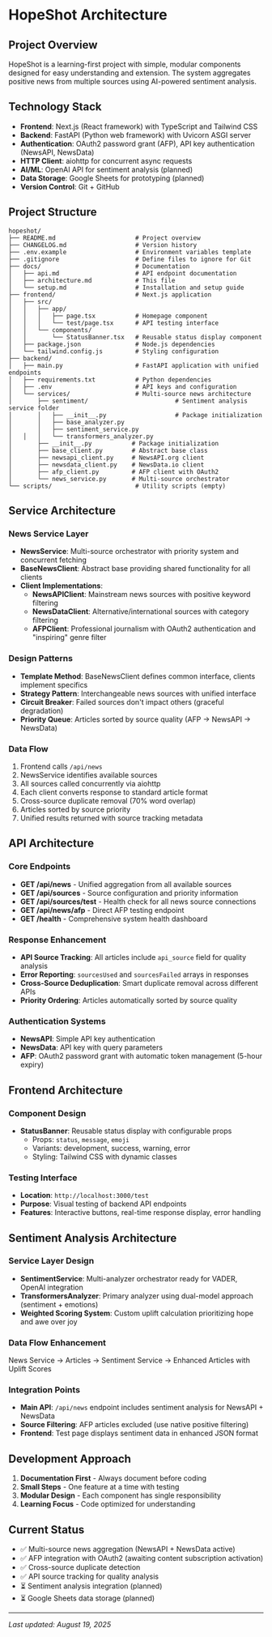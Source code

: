 # HopeShot Architecture

## Project Overview
HopeShot is a learning-first project with simple, modular components designed for easy understanding and extension. The system aggregates positive news from multiple sources using AI-powered sentiment analysis.

## Technology Stack
- **Frontend**: Next.js (React framework) with TypeScript and Tailwind CSS
- **Backend**: FastAPI (Python web framework) with Uvicorn ASGI server
- **Authentication**: OAuth2 password grant (AFP), API key authentication (NewsAPI, NewsData)
- **HTTP Client**: aiohttp for concurrent async requests
- **AI/ML**: OpenAI API for sentiment analysis (planned)
- **Data Storage**: Google Sheets for prototyping (planned)
- **Version Control**: Git + GitHub

## Project Structure
```
hopeshot/
├── README.md                      # Project overview
├── CHANGELOG.md                   # Version history  
├── .env.example                   # Environment variables template
├── .gitignore                     # Define files to ignore for Git
├── docs/                          # Documentation
│   ├── api.md                     # API endpoint documentation
│   ├── architecture.md            # This file
│   └── setup.md                   # Installation and setup guide
├── frontend/                      # Next.js application
│   ├── src/
│   │   ├── app/
│   │   │   ├── page.tsx           # Homepage component
│   │   │   └── test/page.tsx      # API testing interface
│   │   └── components/
│   │       └── StatusBanner.tsx   # Reusable status display component
│   ├── package.json               # Node.js dependencies
│   └── tailwind.config.js         # Styling configuration
├── backend/
│   ├── main.py                    # FastAPI application with unified endpoints
│   ├── requirements.txt           # Python dependencies
│   ├── .env                       # API keys and configuration
│   └── services/                  # Multi-source news architecture
│       ├── sentiment/                        # Sentiment analysis service folder
│       │   ├── __init__.py                   # Package initialization
│       │   ├── base_analyzer.py
│       │   ├── sentiment_service.py           
│   │   │   └── transformers_analyzer.py 
│       ├── __init__.py           # Package initialization
│       ├── base_client.py        # Abstract base class
│       ├── newsapi_client.py     # NewsAPI.org client
│       ├── newsdata_client.py    # NewsData.io client  
│       ├── afp_client.py         # AFP client with OAuth2
│       └── news_service.py       # Multi-source orchestrator
└── scripts/                       # Utility scripts (empty)
```

## Service Architecture

### News Service Layer
- **NewsService**: Multi-source orchestrator with priority system and concurrent fetching
- **BaseNewsClient**: Abstract base providing shared functionality for all clients
- **Client Implementations**: 
  - **NewsAPIClient**: Mainstream news sources with positive keyword filtering
  - **NewsDataClient**: Alternative/international sources with category filtering
  - **AFPClient**: Professional journalism with OAuth2 authentication and "inspiring" genre filter

### Design Patterns
- **Template Method**: BaseNewsClient defines common interface, clients implement specifics
- **Strategy Pattern**: Interchangeable news sources with unified interface
- **Circuit Breaker**: Failed sources don't impact others (graceful degradation)
- **Priority Queue**: Articles sorted by source quality (AFP → NewsAPI → NewsData)

### Data Flow
1. Frontend calls `/api/news`
2. NewsService identifies available sources
3. All sources called concurrently via aiohttp
4. Each client converts response to standard article format
5. Cross-source duplicate removal (70% word overlap)
6. Articles sorted by source priority
7. Unified results returned with source tracking metadata

## API Architecture

### Core Endpoints
- **GET /api/news** - Unified aggregation from all available sources
- **GET /api/sources** - Source configuration and priority information
- **GET /api/sources/test** - Health check for all news source connections
- **GET /api/news/afp** - Direct AFP testing endpoint
- **GET /health** - Comprehensive system health dashboard

### Response Enhancement
- **API Source Tracking**: All articles include `api_source` field for quality analysis
- **Error Reporting**: `sourcesUsed` and `sourcesFailed` arrays in responses
- **Cross-Source Deduplication**: Smart duplicate removal across different APIs
- **Priority Ordering**: Articles automatically sorted by source quality

### Authentication Systems
- **NewsAPI**: Simple API key authentication
- **NewsData**: API key with query parameters
- **AFP**: OAuth2 password grant with automatic token management (5-hour expiry)

## Frontend Architecture

### Component Design
- **StatusBanner**: Reusable status display with configurable props
  - Props: `status`, `message`, `emoji`
  - Variants: development, success, warning, error
  - Styling: Tailwind CSS with dynamic classes

### Testing Interface
- **Location**: `http://localhost:3000/test`
- **Purpose**: Visual testing of backend API endpoints
- **Features**: Interactive buttons, real-time response display, error handling

## Sentiment Analysis Architecture

### Service Layer Design
- **SentimentService**: Multi-analyzer orchestrator ready for VADER, OpenAI integration
- **TransformersAnalyzer**: Primary analyzer using dual-model approach (sentiment + emotions)
- **Weighted Scoring System**: Custom uplift calculation prioritizing hope and awe over joy

### Data Flow Enhancement
News Service → Articles → Sentiment Service → Enhanced Articles with Uplift Scores

### Integration Points
- **Main API**: `/api/news` endpoint includes sentiment analysis for NewsAPI + NewsData
- **Source Filtering**: AFP articles excluded (use native positive filtering)
- **Frontend**: Test page displays sentiment data in enhanced JSON format

## Development Approach
1. **Documentation First** - Always document before coding
2. **Small Steps** - One feature at a time with testing
3. **Modular Design** - Each component has single responsibility
4. **Learning Focus** - Code optimized for understanding

## Current Status
- ✅ Multi-source news aggregation (NewsAPI + NewsData active)
- ✅ AFP integration with OAuth2 (awaiting content subscription activation)
- ✅ Cross-source duplicate detection
- ✅ API source tracking for quality analysis
- ⏳ Sentiment analysis integration (planned)
- ⏳ Google Sheets data storage (planned)

---
*Last updated: August 19, 2025*